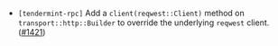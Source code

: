 - `[tendermint-rpc]` Add a `client(reqwest::Client)` method on `transport::http::Builder` to override the underlying `reqwest` client.
  ([\#1421](https://github.com/informalsystems/tendermint-rs/pull/1421))
